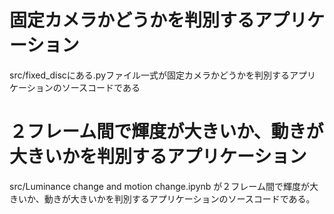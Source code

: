 # 固定カメラかどうかを判別するアプリケーション
src/fixed_discにある.pyファイル一式が固定カメラかどうかを判別するアプリケーションのソースコードである
# ２フレーム間で輝度が大きいか、動きが大きいかを判別するアプリケーション
src/Luminance change and motion change.ipynb が２フレーム間で輝度が大きいか、動きが大きいかを判別するアプリケーションのソースコードである。
